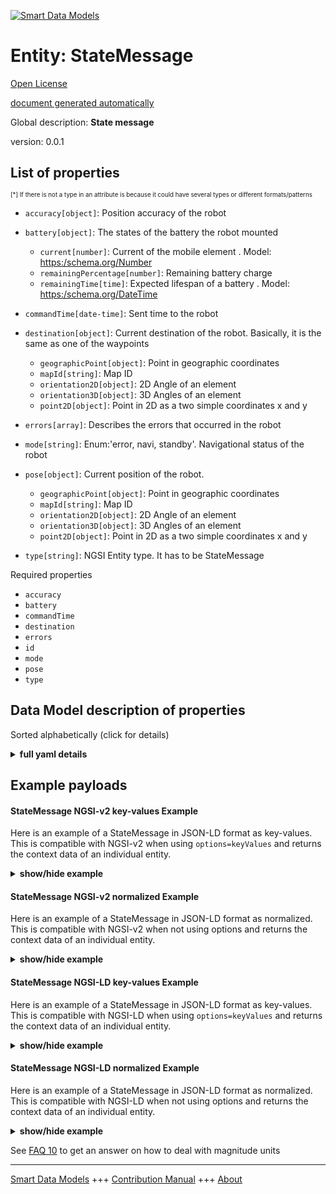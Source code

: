 <!-- 10-Header -->  
[![Smart Data Models](https://smartdatamodels.org/wp-content/uploads/2022/01/SmartDataModels_logo.png "Logo")](https://smartdatamodels.org)  
Entity: StateMessage  
====================<!-- /10-Header -->  
<!-- 15-License -->  
[Open License](https://github.com/smart-data-models//dataModel.AutonomousMobileRobot/blob/master/StateMessage/LICENSE.md)  
[document generated automatically](https://docs.google.com/presentation/d/e/2PACX-1vTs-Ng5dIAwkg91oTTUdt8ua7woBXhPnwavZ0FxgR8BsAI_Ek3C5q97Nd94HS8KhP-r_quD4H0fgyt3/pub?start=false&loop=false&delayms=3000#slide=id.gb715ace035_0_60)  
<!-- /15-License -->  
<!-- 20-Description -->  
Global description: **State message**  
version: 0.0.1  
<!-- /20-Description -->  
<!-- 30-PropertiesList -->  

## List of properties  

<sup><sub>[*] If there is not a type in an attribute is because it could have several types or different formats/patterns</sub></sup>  
- `accuracy[object]`: Position accuracy of the robot  	  
- `battery[object]`: The states of the battery the robot mounted  	- `current[number]`: Current of the mobile element  . Model: [ https:/schema.org/Number]( https:/schema.org/Number)  
	- `remainingPercentage[number]`: Remaining battery charge    
	- `remainingTime[time]`: Expected lifespan of a battery  . Model: [ https:/schema.org/DateTime]( https:/schema.org/DateTime)  
- `commandTime[date-time]`: Sent time to the robot  - `destination[object]`: Current destination of the robot. Basically, it is the same as one of the waypoints  	- `geographicPoint[object]`: Point in geographic coordinates    
	- `mapId[string]`: Map ID    
	- `orientation2D[object]`: 2D Angle of an element    
	- `orientation3D[object]`: 3D Angles of an element    
	- `point2D[object]`: Point in 2D as a two simple coordinates x and y    
- `errors[array]`: Describes the errors that occurred in the robot  - `mode[string]`: Enum:'error, navi, standby'. Navigational status of the robot  - `pose[object]`: Current position of the robot.  	- `geographicPoint[object]`: Point in geographic coordinates    
	- `mapId[string]`: Map ID    
	- `orientation2D[object]`: 2D Angle of an element    
	- `orientation3D[object]`: 3D Angles of an element    
	- `point2D[object]`: Point in 2D as a two simple coordinates x and y    
- `type[string]`: NGSI Entity type. It has to be StateMessage  <!-- /30-PropertiesList -->  
<!-- 35-RequiredProperties -->  
Required properties  
- `accuracy`  - `battery`  - `commandTime`  - `destination`  - `errors`  - `id`  - `mode`  - `pose`  - `type`  <!-- /35-RequiredProperties -->  
<!-- 40-RequiredProperties -->  
<!-- /40-RequiredProperties -->  
<!-- 50-DataModelHeader -->  
## Data Model description of properties  
Sorted alphabetically (click for details)  
<!-- /50-DataModelHeader -->  
<!-- 60-ModelYaml -->  
<details><summary><strong>full yaml details</strong></summary>    
```yaml  
StateMessage:    
  description: State message    
  properties:    
    accuracy:    
      additionalProperties: false    
      description: Position accuracy of the robot    
      properties:    
        covariance:    
          description: Error covariance matrix of estimated position    
          items:    
            type: number    
          type: array    
          x-ngsi:    
            type: Property    
      type: object    
      x-ngsi:    
        type: Property    
    battery:    
      additionalProperties: false    
      description: The states of the battery the robot mounted    
      oneOf:    
        - required:    
            - voltage    
        - required:    
            - remainingTime    
        - required:    
            - remainingPercentage    
      properties:    
        current:    
          description: Current of the mobile element    
          type: number    
          x-ngsi:    
            model: ' https:/schema.org/Number'    
            type: Property    
            units: Ampere    
        remainingPercentage:    
          description: Remaining battery charge    
          maximum: 100    
          minimum: 0    
          type: number    
          x-ngsi:    
            type: Property    
        remainingTime:    
          description: Expected lifespan of a battery    
          format: time    
          type: string    
          x-ngsi:    
            model: ' https:/schema.org/DateTime'    
            type: Property    
        voltage:    
          description: Voltage of the mobile element    
          type: number    
          x-ngsi:    
            model: ' https:/schema.org/Number'    
            type: Property    
            units: Volt    
      type: object    
      x-ngsi:    
        type: Property    
    commandTime:    
      description: Sent time to the robot    
      format: date-time    
      type: string    
      x-ngsi:    
        type: Property    
    destination:    
      additionalProperties: false    
      description: 'Current destination of the robot. Basically, it is the same as one of the waypoints'    
      maxProperties: 3    
      properties:    
        geographicPoint:    
          additionalProperties: true    
          description: Point in geographic coordinates    
          properties:    
            altitude:    
              default: 0.0    
              description: Simple coordinate of a point    
              type: number    
              x-ngsi:    
                type: Property    
            latitude:    
              allOf:    
                - default: 0.0    
                  description: Simple coordinate of a point    
                  type: number    
                  x-ngsi:    
                    type: Property    
                - maximum: 90    
                  minimum: -90    
            longitude:    
              allOf:    
                - default: 0.0    
                  description: Simple coordinate of a point    
                  type: number    
                  x-ngsi:    
                    type: Property    
                - maximum: 180    
                  minimum: -180    
          required:    
            - latitude    
            - longitude    
            - altitude    
          type: object    
          x-ngsi:    
            type: Property    
        mapId:    
          description: Map ID    
          type: string    
          x-ngsi:    
            type: Property    
        orientation2D:    
          additionalProperties: true    
          description: 2D Angle of an element    
          properties:    
            theta:    
              default: 0.0    
              description: Simple measurement of an angle    
              type: number    
              x-ngsi:    
                type: Property    
          required:    
            - theta    
          type: object    
          x-ngsi:    
            type: Property    
        orientation3D:    
          additionalProperties: true    
          description: 3D Angles of an element    
          properties:    
            pitch:    
              default: 0.0    
              description: Simple measurement of an angle    
              type: number    
              x-ngsi:    
                type: Property    
            roll:    
              default: 0.0    
              description: Simple measurement of an angle    
              type: number    
              x-ngsi:    
                type: Property    
            yaw:    
              default: 0.0    
              description: Simple measurement of an angle    
              type: number    
              x-ngsi:    
                type: Property    
          required:    
            - roll    
            - pitch    
            - yaw    
          type: object    
          x-ngsi:    
            type: Property    
        point2D:    
          additionalProperties: true    
          description: Point in 2D as a two simple coordinates x and y    
          properties:    
            x:    
              default: 0.0    
              description: Simple coordinate of a point    
              type: number    
              x-ngsi:    
                type: Property    
            y:    
              default: 0.0    
              description: Simple coordinate of a point    
              type: number    
              x-ngsi:    
                type: Property    
          required:    
            - x    
            - y    
          type: object    
          x-ngsi:    
            type: Property    
        point3D:    
          additionalProperties: true    
          description: 'Point in 3D as a three simple coordinates x, y and z'    
          properties:    
            x:    
              default: 0.0    
              description: Simple coordinate of a point    
              type: number    
              x-ngsi:    
                type: Property    
            y:    
              default: 0.0    
              description: Simple coordinate of a point    
              type: number    
              x-ngsi:    
                type: Property    
            z:    
              default: 0.0    
              description: Simple coordinate of a point    
              type: number    
              x-ngsi:    
                type: Property    
          required:    
            - x    
            - y    
            - z    
          type: object    
          x-ngsi:    
            type: Property    
      type: object    
      x-ngsi:    
        type: Property    
    errors:    
      description: Describes the errors that occurred in the robot    
      items:    
        type: string    
      type: array    
      x-ngsi:    
        type: Property    
    mode:    
      description: 'Enum:''error, navi, standby''. Navigational status of the robot'    
      enum:    
        - error    
        - navi    
        - standby    
      type: string    
      x-ngsi:    
        type: Property    
    pose:    
      additionalProperties: false    
      description: Current position of the robot.    
      maxProperties: 3    
      properties:    
        geographicPoint:    
          additionalProperties: true    
          description: Point in geographic coordinates    
          properties:    
            altitude:    
              default: 0.0    
              description: Simple coordinate of a point    
              type: number    
              x-ngsi:    
                type: Property    
            latitude:    
              allOf:    
                - default: 0.0    
                  description: Simple coordinate of a point    
                  type: number    
                  x-ngsi:    
                    type: Property    
                - maximum: 90    
                  minimum: -90    
            longitude:    
              allOf:    
                - default: 0.0    
                  description: Simple coordinate of a point    
                  type: number    
                  x-ngsi:    
                    type: Property    
                - maximum: 180    
                  minimum: -180    
          required:    
            - latitude    
            - longitude    
            - altitude    
          type: object    
          x-ngsi:    
            type: Property    
        mapId:    
          description: Map ID    
          type: string    
          x-ngsi:    
            type: Property    
        orientation2D:    
          additionalProperties: true    
          description: 2D Angle of an element    
          properties:    
            theta:    
              default: 0.0    
              description: Simple measurement of an angle    
              type: number    
              x-ngsi:    
                type: Property    
          required:    
            - theta    
          type: object    
          x-ngsi:    
            type: Property    
        orientation3D:    
          additionalProperties: true    
          description: 3D Angles of an element    
          properties:    
            pitch:    
              default: 0.0    
              description: Simple measurement of an angle    
              type: number    
              x-ngsi:    
                type: Property    
            roll:    
              default: 0.0    
              description: Simple measurement of an angle    
              type: number    
              x-ngsi:    
                type: Property    
            yaw:    
              default: 0.0    
              description: Simple measurement of an angle    
              type: number    
              x-ngsi:    
                type: Property    
          required:    
            - roll    
            - pitch    
            - yaw    
          type: object    
          x-ngsi:    
            type: Property    
        point2D:    
          additionalProperties: true    
          description: Point in 2D as a two simple coordinates x and y    
          properties:    
            x:    
              default: 0.0    
              description: Simple coordinate of a point    
              type: number    
              x-ngsi:    
                type: Property    
            y:    
              default: 0.0    
              description: Simple coordinate of a point    
              type: number    
              x-ngsi:    
                type: Property    
          required:    
            - x    
            - y    
          type: object    
          x-ngsi:    
            type: Property    
        point3D:    
          additionalProperties: true    
          description: 'Point in 3D as a three simple coordinates x, y and z'    
          properties:    
            x:    
              default: 0.0    
              description: Simple coordinate of a point    
              type: number    
              x-ngsi:    
                type: Property    
            y:    
              default: 0.0    
              description: Simple coordinate of a point    
              type: number    
              x-ngsi:    
                type: Property    
            z:    
              default: 0.0    
              description: Simple coordinate of a point    
              type: number    
              x-ngsi:    
                type: Property    
          required:    
            - x    
            - y    
            - z    
          type: object    
          x-ngsi:    
            type: Property    
      type: object    
      x-ngsi:    
        type: Property    
    type:    
      description: NGSI Entity type. It has to be StateMessage    
      enum:    
        - StateMessage    
      type: string    
      x-ngsi:    
        type: Property    
  required:    
    - accuracy    
    - battery    
    - commandTime    
    - destination    
    - errors    
    - id    
    - mode    
    - pose    
    - type    
  type: object    
  x-derived-from: ""    
  x-disclaimer: 'Redistribution and use in source and binary forms, with or without modification, are permitted  provided that the license conditions are met. Copyleft (c) 2022 Contributors to Smart Data Models Program'    
  x-license-url: https://github.com/smart-data-models/dataModel.AutonomousMobileRobot/blob/master/StateMessage/LICENSE.md    
  x-model-schema: https://smart-data-models.github.io/dataModel.AutonomousMobileRobot/StateMessage/schema.json    
  x-model-tags: ""    
  x-version: 0.0.1    
```  
</details>    
<!-- /60-ModelYaml -->  
<!-- 70-MiddleNotes -->  
<!-- /70-MiddleNotes -->  
<!-- 80-Examples -->  
## Example payloads    
#### StateMessage NGSI-v2 key-values Example    
Here is an example of a StateMessage in JSON-LD format as key-values. This is compatible with NGSI-v2 when  using `options=keyValues` and returns the context data of an individual entity.  
<details><summary><strong>show/hide example</strong></summary>    
```json  
{  
  "id": "Robot:Mega_rover:01",  
  "type": "StateMessage",  
  "commandTime": "2019-06-07T08:39:40.064+09:00",  
  "mode": "navi",  
  "errors": [],  
  "pose": {  
    "point2D": {  
      "x": 3.402,  
      "y": 1.015  
    },  
    "orientation2D": {  
      "theta": 0.0  
    }  
  },  
  "destination": {  
    "point2D": {  
      "x": 3.411,  
      "y": 2.81  
    },  
    "orientation2D": {  
      "theta": 0.0  
    },  
    "mapId": "2345:ae43"  
  },  
  "accuracy": {  
    "covariance": [  
      0.1,  
      0.0,  
      0.0,  
      0.0,  
      0.0,  
      0.0,  
      0.0,  
      0.1,  
      0.0,  
      0.0,  
      0.0,  
      0.0,  
      0.0,  
      0.0,  
      1.7976931348623157e308,  
      0.0,  
      0.0,  
      0.0,  
      0.0,  
      0.0,  
      0.0,  
      1.7976931348623157e308,  
      0.0,  
      0.0,  
      0.0,  
      0.0,  
      0.0,  
      0.0,  
      1.7976931348623157e308,  
      0.0,  
      0.0,  
      0.0,  
      0.0,  
      0.0,  
      0.0,  
      0.05  
    ]  
  },  
  "battery": {  
    "remainingPercentage": 75.4  
  }  
}  
```  
</details>  
#### StateMessage NGSI-v2 normalized Example    
Here is an example of a StateMessage in JSON-LD format as normalized. This is compatible with NGSI-v2 when not using options and returns the context data of an individual entity.  
<details><summary><strong>show/hide example</strong></summary>    
```json  
{  
  "id": "Robot:Mega_rover:01",  
  "type": "StateMessage",  
  "commandTime": {  
    "type": "Date-Time",  
    "value": "2019-06-07T08:39:40.064+09:00"  
  },  
  "mode": {  
    "type": "Text",  
    "value": "navi"  
  },  
  "errors": {  
    "type": "array",  
    "value": []  
  },  
  "pose": {  
    "type": "StructuredValue",  
    "value": {  
      "point2D": {  
        "x": 3.402,  
        "y": 1.015  
      },  
      "orientation2D": {  
        "theta": 0.0  
      }  
    }  
  },  
  "destination": {  
    "type": "StructuredValue",  
    "value": {  
      "point2D": {  
        "x": 3.411,  
        "y": 2.81  
      },  
      "orientation2D": {  
        "theta": 0.0  
      },  
      "mapId": "2345:ae43"  
    }  
  },  
  "accuracy": {  
    "type": "StructuredValue",  
    "value": {  
      "covariance": [  
        0.1,  
        0.0,  
        0.0,  
        0.0,  
        0.0,  
        0.0,  
        0.0,  
        0.1,  
        0.0,  
        0.0,  
        0.0,  
        0.0,  
        0.0,  
        0.0,  
        1.7976931348623157e+308,  
        0.0,  
        0.0,  
        0.0,  
        0.0,  
        0.0,  
        0.0,  
        1.7976931348623157e+308,  
        0.0,  
        0.0,  
        0.0,  
        0.0,  
        0.0,  
        0.0,  
        1.7976931348623157e+308,  
        0.0,  
        0.0,  
        0.0,  
        0.0,  
        0.0,  
        0.0,  
        0.05  
      ]  
    }  
  },  
  "battery": {  
    "type": "StructuredValue",  
    "value": {  
      "remainingPercentage": 75.4  
    }  
  }  
}  
```  
</details>  
#### StateMessage NGSI-LD key-values Example    
Here is an example of a StateMessage in JSON-LD format as key-values. This is compatible with NGSI-LD when  using `options=keyValues` and returns the context data of an individual entity.  
<details><summary><strong>show/hide example</strong></summary>    
```json  
{  
  "id": "urn:ngsi-ld:Robot:Mega_rover:01",  
  "type": "StateMessage",  
  "commandTime": "2019-06-07T08:39:40.064+09:00",  
  "mode": "navi",  
  "errors": [],  
  "pose": {  
    "point2D": {  
      "x": 3.402,  
      "y": 1.015  
    },  
    "orientation2D": {  
      "theta": 0.0  
    }  
  },  
  "destination": {  
    "point2D": {  
      "x": 3.411,  
      "y": 2.81  
    },  
    "orientation2D": {  
      "theta": 0.0  
    },  
    "mapId": "2345:ae43"  
  },  
  "accuracy": {  
    "covariance": [  
      0.1,  
      0.0,  
      0.0,  
      0.0,  
      0.0,  
      0.0,  
      0.0,  
      0.1,  
      0.0,  
      0.0,  
      0.0,  
      0.0,  
      0.0,  
      0.0,  
      1.7976931348623157e308,  
      0.0,  
      0.0,  
      0.0,  
      0.0,  
      0.0,  
      0.0,  
      1.7976931348623157e308,  
      0.0,  
      0.0,  
      0.0,  
      0.0,  
      0.0,  
      0.0,  
      1.7976931348623157e308,  
      0.0,  
      0.0,  
      0.0,  
      0.0,  
      0.0,  
      0.0,  
      0.05  
    ]  
  },  
  "battery": {  
    "remainingPercentage": 75.4  
  },  
  "@context": [  
    "https://raw.githubusercontent.com/smart-data-models/dataModel.AutonomousMobileRobot/master/context.jsonld"  
  ]  
}  
```  
</details>  
#### StateMessage NGSI-LD normalized Example    
Here is an example of a StateMessage in JSON-LD format as normalized. This is compatible with NGSI-LD when not using options and returns the context data of an individual entity.  
<details><summary><strong>show/hide example</strong></summary>    
```json  
{  
  "id": "urn:ngsi-ld:Robot:Mega_rover:01",  
  "type": "StateMessage",  
  "commandTime": {  
    "type": "Property",  
    "value": {  
      "@type": "Date-Time",  
      "@value": "2019-06-07T08:39:40.064+09:00"  
    }  
  },  
  "mode": {  
    "type": "Property",  
    "value": "navi"  
  },  
  "errors": {  
    "type": "Property",  
    "value": []  
  },  
  "pose": {  
    "type": "Property",  
    "value": {  
      "point2D": {  
        "x": 3.402,  
        "y": 1.015  
      },  
      "orientation2D": {  
        "theta": 0.0  
      }  
    }  
  },  
  "destination": {  
    "type": "Property",  
    "value": {  
      "point2D": {  
        "x": 3.411,  
        "y": 2.81  
      },  
      "orientation2D": {  
        "theta": 0.0  
      },  
      "mapId": "2345:ae43"  
    }  
  },  
  "accuracy": {  
    "type": "Property",  
    "value": {  
      "covariance": [  
        0.1,  
        0.0,  
        0.0,  
        0.0,  
        0.0,  
        0.0,  
        0.0,  
        0.1,  
        0.0,  
        0.0,  
        0.0,  
        0.0,  
        0.0,  
        0.0,  
        1.7976931348623157e+308,  
        0.0,  
        0.0,  
        0.0,  
        0.0,  
        0.0,  
        0.0,  
        1.7976931348623157e+308,  
        0.0,  
        0.0,  
        0.0,  
        0.0,  
        0.0,  
        0.0,  
        1.7976931348623157e+308,  
        0.0,  
        0.0,  
        0.0,  
        0.0,  
        0.0,  
        0.0,  
        0.05  
      ]  
    }  
  },  
  "battery": {  
    "type": "Property",  
    "value": {  
      "remainingPercentage": 75.4  
    }  
  },  
  "@context": [  
    "https://raw.githubusercontent.com/smart-data-models/dataModel.AutonomousMobileRobot/master/context.jsonld"  
  ]  
}  
```  
</details><!-- /80-Examples -->  
<!-- 90-FooterNotes -->  
<!-- /90-FooterNotes -->  
<!-- 95-Units -->  
See [FAQ 10](https://smartdatamodels.org/index.php/faqs/) to get an answer on how to deal with magnitude units  
<!-- /95-Units -->  
<!-- 97-LastFooter -->  
---  
[Smart Data Models](https://smartdatamodels.org) +++ [Contribution Manual](https://bit.ly/contribution_manual) +++ [About](https://bit.ly/Introduction_SDM)<!-- /97-LastFooter -->  
